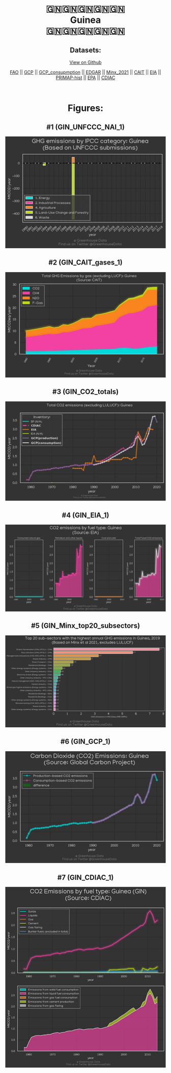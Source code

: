 
<center>
<h1 align="center">
🇬🇳🇬🇳🇬🇳🇬🇳🇬🇳
<br>
Guinea
<br>
🇬🇳🇬🇳🇬🇳🇬🇳🇬🇳
</h1>
<h2>Datasets:</h2>
<p><a href="https://github.com/dquintani/GreenhouseData/tree/master/country_data/GIN_Guinea/data">View on Github</a>
<br></p><p><a href="data/GIN_FAO.csv">FAO</a> || <a href="data/GIN_GCP.csv">GCP</a> || <a href="data/GIN_GCP_consupmption.csv">GCP_consupmption</a> || <a href="data/GIN_EDGAR.csv">EDGAR</a> || <a href="data/GIN_Minx_2021.csv">Minx_2021</a> || <a href="data/GIN_CAIT.csv">CAIT</a> || <a href="data/GIN_EIA.csv">EIA</a> || <a href="data/GIN_PRIMAP-hist.csv">PRIMAP-hist</a> || <a href="data/GIN_EPA.csv">EPA</a> || <a href="data/GIN_CDIAC.csv">CDIAC</a></p><p><br></p>
<h1>Figures:</h1><h2>#1 (GIN_UNFCCC_NAI_1)</h2>
<p><img alt="" src="figures/GIN_UNFCCC_NAI_1.png" /></p><h2>#2 (GIN_CAIT_gases_1)</h2>
<p><img alt="" src="figures/GIN_CAIT_gases_1.png" /></p><h2>#3 (GIN_CO2_totals)</h2>
<p><img alt="" src="figures/GIN_CO2_totals.png" /></p><h2>#4 (GIN_EIA_1)</h2>
<p><img alt="" src="figures/GIN_EIA_1.png" /></p><h2>#5 (GIN_Minx_top20_subsectors)</h2>
<p><img alt="" src="figures/GIN_Minx_top20_subsectors.png" /></p><h2>#6 (GIN_GCP_1)</h2>
<p><img alt="" src="figures/GIN_GCP_1.png" /></p><h2>#7 (GIN_CDIAC_1)</h2>
<p><img alt="" src="figures/GIN_CDIAC_1.png" /></p>